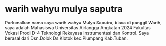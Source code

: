 # warih wahyu mulya saputra
Perkenalkan nama saya warih wahyu Mulya Saputra, biasa di panggil Warih, saya adalah Mahasiswa Universitas Airlangga Angkatan 2024 Fakultas Vokasi Prodi D-4 Teknologi Rekayasa Instrumentasi dan Kontrol. Saya berasal dari Dsn.Dolok Ds.Klotok kec.Plumpang Kab.Tuban. 
